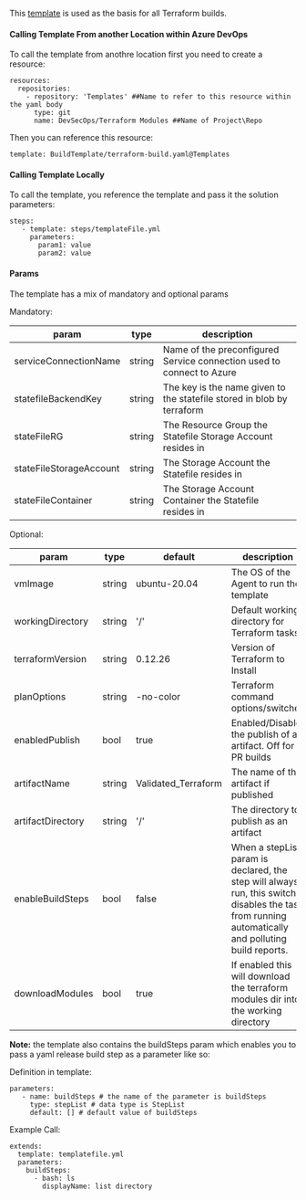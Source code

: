 This [template](https://docs.microsoft.com/en-us/azure/devops/pipelines/process/templates?view=azure-devops#template-expressions) is used as the basis for all Terraform builds. 


#### Calling Template From another Location within Azure DevOps

To call the template from anothre location first you need to create a resource:


```
resources:
  repositories:
    - repository: 'Templates' ##Name to refer to this resource within the yaml body
      type: git
      name: DevSecOps/Terraform Modules ##Name of Project\Repo
```

Then you can reference this resource:
```
template: BuildTemplate/terraform-build.yaml@Templates
```




#### Calling Template Locally

To call the template, you reference the template and pass it the solution parameters: 

```
steps:
   - template: steps/templateFile.yml
     parameters:
       param1: value
       param2: value
```
#### Params

The template has a mix of mandatory and optional params

Mandatory:

| param                  | type   | description                                                            |
|------------------------|--------|------------------------------------------------------------------------|
| serviceConnectionName  | string | Name of the preconfigured Service connection used to connect to Azure  |
| statefileBackendKey    | string | The key is the name given to the statefile stored in blob by terraform |
| stateFileRG            | string | The Resource Group the Statefile Storage Account resides in            |
| stateFileStorageAccount| string | The Storage Account the Statefile  resides in                          |
| stateFileContainer     | string | The Storage Account Container the Statefile  resides in                |



Optional:

| param             | type   | default                     | description                                                                                                                                           |
|-------------------|--------|-----------------------------|-------------------------------------------------------------------------------------------------------------------------------------------------------|
| vmImage           | string | ubuntu-20.04                | The OS of the Agent to run the template                                                                                                               |
| workingDirectory  | string | '/'                         | Default working directory for Terraform tasks                                                                                                         |
| terraformVersion  | string | 0.12.26                     | Version of Terraform to Install                                                                                                                       |
| planOptions       | string | -no-color                   | Terraform command options/switches                                                                                                                    |
| enabledPublish    | bool   | true                        | Enabled/Disable the publish of an artifact. Off for PR builds                                                                                         |
| artifactName      | string | Validated_Terraform         | The name of the artifact if published                                                                                                                 |
| artifactDirectory | string | '/'                         | The directory to publish as an artifact                                                                                                               |
| enableBuildSteps  | bool   | false                       | When a stepList param is declared, the step will always run, this switch disables the task from running automatically and polluting build reports.    |
| downloadModules   | bool   | true                        | If enabled this will download the terraform modules dir into the working directory                                                                    |


**Note:** the template also contains the buildSteps param which enables you to pass a yaml release build step as a parameter like so:

Definition in template:
```
parameters:
   - name: buildSteps # the name of the parameter is buildSteps
     type: stepList # data type is StepList
     default: [] # default value of buildSteps
```

Example Call:
```
extends:
  template: templatefile.yml
  parameters:
    buildSteps:  
      - bash: ls
        displayName: list directory
```

